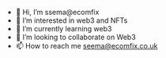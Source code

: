 - 👋 Hi, I’m ssema@ecomfix
- 👀 I’m interested in web3 and NFTs
- 🌱 I’m currently learning web3
- 💞️ I’m looking to collaborate on Web3
- 📫 How to reach me seema@ecomfix.co.uk

<!---
ecomfix/ecomfix is a ✨ special ✨ repository because its `README.md` (this file) appears on your GitHub profile.
You can click the Preview link to take a look at your changes.
--->
